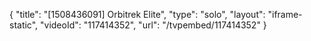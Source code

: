 {
    "title": "[1508436091] Orbitrek Elite",
    "type": "solo",
    "layout": "iframe-static",
    "videoId": "117414352",
    "url": "\/tvpembed\/117414352"
}